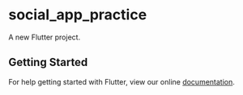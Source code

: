 # social_app_practice

A new Flutter project.

## Getting Started

For help getting started with Flutter, view our online
[documentation](http://flutter.io/).
